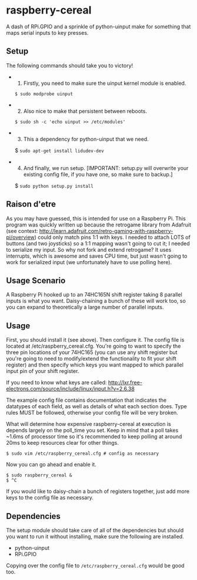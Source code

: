 raspberry-cereal
================

A dash of RPi.GPIO and a sprinkle of python-uinput make for something that maps serial inputs to key presses.

Setup
-----
The following commands should take you to victory!
- 1) Firstly, you need to make sure the uinput kernel module is enabled.

	```$ sudo modprobe uinput```

- 2) Also nice to make that persistent between reboots.

	```$ sudo sh -c 'echo uinput >> /etc/modules'```

- 3) This a dependency for python-uinput that we need.

	$ ```sudo apt-get install lidudev-dev```

- 4) And finally, we run setup. [IMPORTANT: setup.py will overwrite your existing config file, if you have one, so make sure to backup.]

	$ ```sudo python setup.py install```

Raison d'etre
-------------
As you may have guessed, this is intended for use on a Raspberry Pi.
This program was quickly written up because the retrogame library from Adafruit (see context: http://learn.adafruit.com/retro-gaming-with-raspberry-pi/overview) could only match pins 1:1 with keys. I needed to attach LOTS of buttons (and two joysticks) so a 1:1 mapping wasn't going to cut it; I needed to serialize my input.
So why not fork and extend retrogame? It uses interrupts, which is awesome and saves CPU time, but just wasn't going to work for serialized input (we unfortunately have to use polling here).

Usage Scenario
--------------
A Raspberry Pi hooked up to an 74HC165N shift register taking 8 parallel inputs is what you want. Daisy-chaining a bunch of these will work too, so you can expand to theoretically a large number of parallel inputs.

Usage
-----
First, you should install it (see above). Then configure it.
The config file is located at /etc/raspberry_cereal.cfg. You're going to want to specify the three pin locations of your 74HC165 (you can use any shift register but you're going to need to modify/extend the functionality to fit your shift register) and then specify which keys you want mapped to which parallel input pin of your shift register.

If you need to know what keys are called: http://lxr.free-electrons.com/source/include/linux/input.h?v=2.6.38

The example config file contains documentation that indicates the datatypes of each field, as well as details of what each section does. Type rules MUST be followed, otherwise your config file will be very broken.

What will determine how expensive raspberry-cereal at execution is depends largely on the poll_time you set. Keep in mind that a poll takes ~1.6ms of processor time so it's recommended to keep polling at around 20ms to keep resources clear for other things.

	$ sudo vim /etc/raspberry_cereal.cfg # config as necessary

Now you can go ahead and enable it.

	$ sudo raspberry_cereal &
	$ ^C

If you would like to daisy-chain a bunch of registers together, just add more keys to the config file as necessary.

Dependencies
------------
The setup module should take care of all of the dependencies but should you want to run it without installing, make sure the following are installed.
* python-uinput
* RPi.GPIO

Copying over the config file to ```/etc/raspberry_cereal.cfg``` would be good too.
